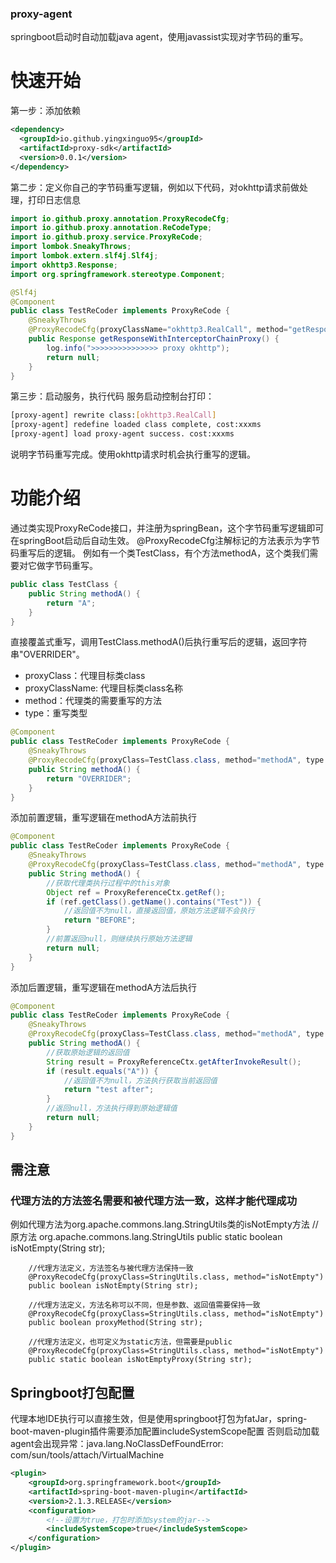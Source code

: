 ### proxy-agent
springboot启动时自动加载java agent，使用javassist实现对字节码的重写。
# 快速开始
第一步：添加依赖
```xml
<dependency>
  <groupId>io.github.yingxinguo95</groupId>
  <artifactId>proxy-sdk</artifactId>
  <version>0.0.1</version>
</dependency>
```
第二步：定义你自己的字节码重写逻辑，例如以下代码，对okhttp请求前做处理，打印日志信息
```java
import io.github.proxy.annotation.ProxyRecodeCfg;
import io.github.proxy.annotation.ReCodeType;
import io.github.proxy.service.ProxyReCode;
import lombok.SneakyThrows;
import lombok.extern.slf4j.Slf4j;
import okhttp3.Response;
import org.springframework.stereotype.Component;

@Slf4j
@Component
public class TestReCoder implements ProxyReCode {
    @SneakyThrows
    @ProxyRecodeCfg(proxyClassName="okhttp3.RealCall", method="getResponseWithInterceptorChain", type = ReCodeType.BEFORE)
    public Response getResponseWithInterceptorChainProxy() {
        log.info(">>>>>>>>>>>>>>> proxy okhttp");
        return null;
    }
}
```
第三步：启动服务，执行代码
服务启动控制台打印：
```bash
[proxy-agent] rewrite class:[okhttp3.RealCall]
[proxy-agent] redefine loaded class complete, cost:xxxms
[proxy-agent] load proxy-agent success. cost:xxxms
```
说明字节码重写完成。使用okhttp请求时机会执行重写的逻辑。
# 功能介绍
通过类实现ProxyReCode接口，并注册为springBean，这个字节码重写逻辑即可在springBoot启动后自动生效。
@ProxyRecodeCfg注解标记的方法表示为字节码重写后的逻辑。
例如有一个类TestClass，有个方法methodA，这个类我们需要对它做字节码重写。
```java
public class TestClass {
	public String methodA() {
		return "A";
	}
}
```
直接覆盖式重写，调用TestClass.methodA()后执行重写后的逻辑，返回字符串"OVERRIDER"。
- proxyClass：代理目标类class
- proxyClassName: 代理目标类class名称
- method：代理类的需要重写的方法
- type：重写类型
```java
@Component
public class TestReCoder implements ProxyReCode {
    @SneakyThrows
    @ProxyRecodeCfg(proxyClass=TestClass.class, method="methodA", type = ReCodeType.OVERRIDER)
    public String methodA() {
        return "OVERRIDER";
    }
}
```
添加前置逻辑，重写逻辑在methodA方法前执行
```java
@Component
public class TestReCoder implements ProxyReCode {
    @SneakyThrows
    @ProxyRecodeCfg(proxyClass=TestClass.class, method="methodA", type = ReCodeType.BEFORE)
    public String methodA() {
	    //获取代理类执行过程中的this对象
	    Object ref = ProxyReferenceCtx.getRef();
        if (ref.getClass().getName().contains("Test")) {
		    //返回值不为null，直接返回值，原始方法逻辑不会执行
            return "BEFORE";
        }
		//前置返回null，则继续执行原始方法逻辑
        return null;
    }
}
```
添加后置逻辑，重写逻辑在methodA方法后执行
```java
@Component
public class TestReCoder implements ProxyReCode {
    @SneakyThrows
    @ProxyRecodeCfg(proxyClass=TestClass.class, method="methodA", type = ReCodeType.AFTER)
    public String methodA() {
	    //获取原始逻辑的返回值
	    String result = ProxyReferenceCtx.getAfterInvokeResult();
        if (result.equals("A")) {
		    //返回值不为null，方法执行获取当前返回值
            return "test after";
        }
		//返回null，方法执行得到原始逻辑值
        return null;
    }
}
```
## 需注意
### 代理方法的方法签名需要和被代理方法一致，这样才能代理成功
例如代理方法为org.apache.commons.lang.StringUtils类的isNotEmpty方法
//原方法 org.apache.commons.lang.StringUtils
public static boolean isNotEmpty(String str);

        //代理方法定义，方法签名与被代理方法保持一致
        @ProxyRecodeCfg(proxyClass=StringUtils.class, method="isNotEmpty")
        public boolean isNotEmpty(String str);
    
        //代理方法定义，方法名称可以不同，但是参数、返回值需要保持一致
        @ProxyRecodeCfg(proxyClass=StringUtils.class, method="isNotEmpty")
        public boolean proxyMethod(String str);
    
        //代理方法定义，也可定义为static方法，但需要是public
        @ProxyRecodeCfg(proxyClass=StringUtils.class, method="isNotEmpty")
        public static boolean isNotEmptyProxy(String str);
## Springboot打包配置
代理本地IDE执行可以直接生效，但是使用springboot打包为fatJar，spring-boot-maven-plugin插件需要添加配置includeSystemScope配置
否则启动加载agent会出现异常：java.lang.NoClassDefFoundError: com/sun/tools/attach/VirtualMachine
```xml
<plugin>
    <groupId>org.springframework.boot</groupId>
    <artifactId>spring-boot-maven-plugin</artifactId>
    <version>2.1.3.RELEASE</version>
    <configuration>
        <!--设置为true，打包时添加system的jar-->
        <includeSystemScope>true</includeSystemScope>
    </configuration>
</plugin>
```